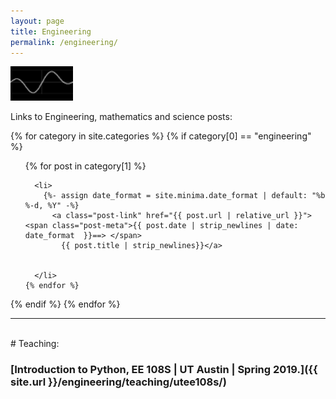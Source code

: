```yaml
---
layout: page
title: Engineering
permalink: /engineering/
---
```



<img src="/images/wave.gif" width="100">

Links to Engineering, mathematics and science posts:



{% for category in site.categories %}
  {% if category[0] == "engineering" %}

  <ul>
    {% for post in category[1] %}

	  <li>
        {%- assign date_format = site.minima.date_format | default: "%b %-d, %Y" -%}
          <a class="post-link" href="{{ post.url | relative_url }}"> <span class="post-meta">{{ post.date | strip_newlines | date: date_format  }}==> </span>
            {{ post.title | strip_newlines}}</a>

        
      </li>
    {% endfor %}
  </ul>
  {% endif %}
{% endfor %}

<hr>
<br>
# Teaching:

### [Introduction to Python, EE 108S | UT Austin | Spring 2019.]({{ site.url }}/engineering/teaching/utee108s/)

